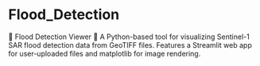 # Flood_Detection
🚀 Flood Detection Viewer 🌊 A Python-based tool for visualizing Sentinel-1 SAR flood detection data from GeoTIFF files. Features a Streamlit web app for user-uploaded files and matplotlib for image rendering.
